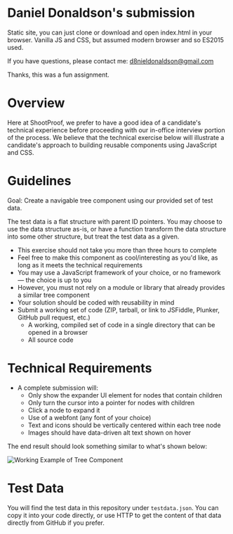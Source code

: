 # Daniel Donaldson's submission

Static site, you can just clone or download and open index.html in your browser.
Vanilla JS and CSS, but assumed modern browser and so ES2015 used.

If you have questions, please contact me: d8nieldonaldson@gmail.com

Thanks, this was a fun assignment.


# Overview

Here at ShootProof, we prefer to have a good idea of a candidate's technical
experience before proceeding with our in-office interview portion of the
process.  We believe that the technical exercise below will illustrate a
candidate's approach to building reusable components using JavaScript and CSS.

# Guidelines

Goal: Create a navigable tree component using our provided set of test data.

The test data is a flat structure with parent ID pointers. You may choose to use
the data structure as-is, or have a function transform the data structure into
some other structure, but treat the test data as a given.

- This exercise should not take you more than three hours to complete
- Feel free to make this component as cool/interesting as you'd like, as long
  as it meets the technical requirements
- You may use a JavaScript framework of your choice, or no framework &mdash;
  the choice is up to you
- However, you must not rely on a module or library that already provides a
  similar tree component
- Your solution should be coded with reusability in mind
- Submit a working set of code (ZIP, tarball, or link to JSFiddle, Plunker,
  GitHub pull request, etc.)
  - A working, compiled set of code in a single directory that can be opened in a browser
  - All source code

# Technical Requirements

- A complete submission will:
  - Only show the expander UI element for nodes that contain children
  - Only turn the cursor into a pointer for nodes with children
  - Click a node to expand it
  - Use of a webfont (any font of your choice)
  - Text and icons should be vertically centered within each tree node
  - Images should have data-driven alt text shown on hover

The end result should look something similar to what's shown below:

![Working Example of Tree Component](/example.gif)

# Test Data

You will find the test data in this repository under `testdata.json`. You can 
copy it into your code directly, or use HTTP to get the content of that data
directly from GitHub if you prefer.
